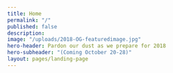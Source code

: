 ```yaml
---
title: Home
permalink: "/"
published: false
description: 
image: "/uploads/2018-OG-featuredimage.jpg"
hero-header: Pardon our dust as we prepare for 2018
hero-subheader: "(Coming October 20-28)"
layout: pages/landing-page
---
```


